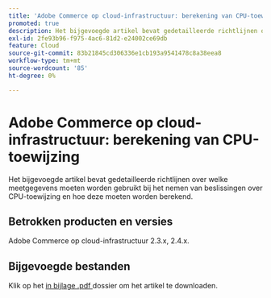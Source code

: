```yaml
---
title: 'Adobe Commerce op cloud-infrastructuur: berekening van CPU-toewijzing'
promoted: true
description: Het bijgevoegde artikel bevat gedetailleerde richtlijnen over welke meetgegevens moeten worden gebruikt bij het nemen van beslissingen over CPU-toewijzing en hoe deze moeten worden berekend.
exl-id: 2fe93b96-f975-4ac6-81d2-e24002ce69db
feature: Cloud
source-git-commit: 83b21845cd306336e1cb193a9541478c8a38eea8
workflow-type: tm+mt
source-wordcount: '85'
ht-degree: 0%

---
```


# Adobe Commerce op cloud-infrastructuur: berekening van CPU-toewijzing

Het bijgevoegde artikel bevat gedetailleerde richtlijnen over welke meetgegevens moeten worden gebruikt bij het nemen van beslissingen over CPU-toewijzing en hoe deze moeten worden berekend.

## Betrokken producten en versies

Adobe Commerce op cloud-infrastructuur 2.3.x, 2.4.x.

## Bijgevoegde bestanden

Klik op het [ in bijlage .pdf ](assets/CPU_Allocation.pdf) dossier om het artikel te downloaden.
